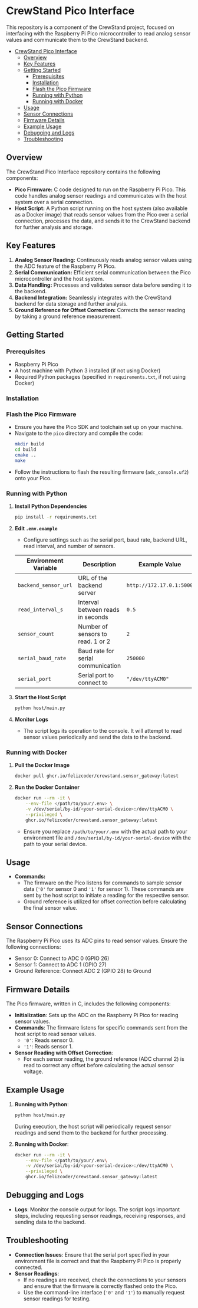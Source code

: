 # CrewStand Pico Interface

This repository is a component of the CrewStand project, focused on interfacing with the Raspberry Pi Pico microcontroller to read analog sensor values and communicate them to the CrewStand backend.

- [CrewStand Pico Interface](#crewstand-pico-interface)
  - [Overview](#overview)
  - [Key Features](#key-features)
  - [Getting Started](#getting-started)
    - [Prerequisites](#prerequisites)
    - [Installation](#installation)
    - [Flash the Pico Firmware](#flash-the-pico-firmware)
    - [Running with Python](#running-with-python)
    - [Running with Docker](#running-with-docker)
  - [Usage](#usage)
  - [Sensor Connections](#sensor-connections)
  - [Firmware Details](#firmware-details)
  - [Example Usage](#example-usage)
  - [Debugging and Logs](#debugging-and-logs)
  - [Troubleshooting](#troubleshooting)


## Overview

The CrewStand Pico Interface repository contains the following components:
- **Pico Firmware:** C code designed to run on the Raspberry Pi Pico. This code handles analog sensor readings and communicates with the host system over a serial connection.
- **Host Script:** A Python script running on the host system (also available as a Docker image) that reads sensor values from the Pico over a serial connection, processes the data, and sends it to the CrewStand backend for further analysis and storage.

## Key Features

1. **Analog Sensor Reading:** Continuously reads analog sensor values using the ADC feature of the Raspberry Pi Pico.
2. **Serial Communication:** Efficient serial communication between the Pico microcontroller and the host system.
3. **Data Handling:** Processes and validates sensor data before sending it to the backend.
4. **Backend Integration:** Seamlessly integrates with the CrewStand backend for data storage and further analysis.
5. **Ground Reference for Offset Correction:** Corrects the sensor reading by taking a ground reference measurement.

## Getting Started

### Prerequisites

- Raspberry Pi Pico
- A host machine with Python 3 installed (if not using Docker)
- Required Python packages (specified in `requirements.txt`, if not using Docker)

### Installation

### Flash the Pico Firmware
- Ensure you have the Pico SDK and toolchain set up on your machine.
- Navigate to the `pico` directory and compile the code:
  ```sh
  mkdir build
  cd build
  cmake ..
  make
  ```
- Follow the instructions to flash the resulting firmware (`adc_console.uf2`) onto your Pico.

### Running with Python

1. **Install Python Dependencies**
    ```sh
    pip install -r requirements.txt
    ```

2. **Edit `.env.example`**
    - Configure settings such as the serial port, baud rate, backend URL, read interval, and number of sensors.

    | Environment Variable | Description                         | Example Value                   |
    |----------------------|-------------------------------------|---------------------------------|
    | `backend_sensor_url` | URL of the backend server           | `http://172.17.0.1:5000`        |
    | `read_interval_s`    | Interval between reads in seconds   | `0.5`                           |
    | `sensor_count`       | Number of sensors to read. 1 or 2   | `2`                             |
    | `serial_baud_rate`   | Baud rate for serial communication  | `250000`                        |
    | `serial_port`        | Serial port to connect to           | `"/dev/ttyACM0"`                |

3. **Start the Host Script**
    ```sh
    python host/main.py
    ```

4. **Monitor Logs**
    - The script logs its operation to the console. It will attempt to read sensor values periodically and send the data to the backend.

### Running with Docker

1. **Pull the Docker Image**
    ```sh
    docker pull ghcr.io/felizcoder/crewstand.sensor_gateway:latest
    ```

2. **Run the Docker Container**
    ```sh
    docker run --rm -it \
        --env-file </path/to/your/.env> \
        -v /dev/serial/by-id/<your-serial-device>:/dev/ttyACM0 \
        --privileged \
        ghcr.io/felizcoder/crewstand.sensor_gateway:latest
    ```

   - Ensure you replace `/path/to/your/.env` with the actual path to your environment file and `/dev/serial/by-id/your-serial-device` with the path to your serial device.

## Usage

- **Commands:**
  - The firmware on the Pico listens for commands to sample sensor data (`'0'` for sensor 0 and `'1'` for sensor 1). These commands are sent by the host script to initiate a reading for the respective sensor.
  - Ground reference is utilized for offset correction before calculating the final sensor value.

## Sensor Connections
The Raspberry Pi Pico uses its ADC pins to read sensor values. Ensure the following connections:

- Sensor 0: Connect to ADC 0 (GPIO 26)
- Sensor 1: Connect to ADC 1 (GPIO 27)
- Ground Reference: Connect ADC 2 (GPIO 28) to Ground

## Firmware Details

The Pico firmware, written in C, includes the following components:

- **Initialization**: Sets up the ADC on the Raspberry Pi Pico for reading sensor values.
- **Commands**: The firmware listens for specific commands sent from the host script to read sensor values.
  - `'0'`: Reads sensor 0.
  - `'1'`: Reads sensor 1.
- **Sensor Reading with Offset Correction**:
  - For each sensor reading, the ground reference (ADC channel 2) is read to correct any offset before calculating the actual sensor voltage.

## Example Usage

1. **Running with Python**:
    ```sh
    python host/main.py
    ```

   During execution, the host script will periodically request sensor readings and send them to the backend for further processing.

2. **Running with Docker**:
    ```sh
    docker run --rm -it \
        --env-file </path/to/your/.env\
        -v /dev/serial/by-id/<your-serial-device>:/dev/ttyACM0 \
        --privileged \
        ghcr.io/felizcoder/crewstand.sensor_gateway:latest
    ```

## Debugging and Logs

- **Logs**: Monitor the console output for logs. The script logs important steps, including requesting sensor readings, receiving responses, and sending data to the backend.

## Troubleshooting

- **Connection Issues**: Ensure that the serial port specified in your environment file is correct and that the Raspberry Pi Pico is properly connected.
- **Sensor Readings**:
  - If no readings are received, check the connections to your sensors and ensure that the firmware is correctly flashed onto the Pico.
  - Use the command-line interface (`'0'` and `'1'`) to manually request sensor readings for testing.
